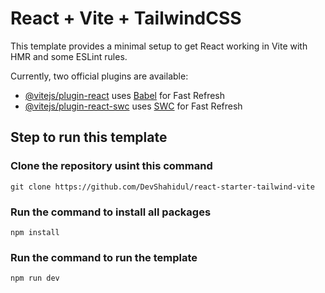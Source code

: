 # React + Vite + TailwindCSS

This template provides a minimal setup to get React working in Vite with HMR and some ESLint rules.

Currently, two official plugins are available:

- [@vitejs/plugin-react](https://github.com/vitejs/vite-plugin-react/blob/main/packages/plugin-react/README.md) uses [Babel](https://babeljs.io/) for Fast Refresh
- [@vitejs/plugin-react-swc](https://github.com/vitejs/vite-plugin-react-swc) uses [SWC](https://swc.rs/) for Fast Refresh

## Step to run this template

### Clone the repository usint this command 
```
git clone https://github.com/DevShahidul/react-starter-tailwind-vite 
```
### Run the command to install all packages 
```
npm install 
``` 
### Run the command to run the template 
```
npm run dev 
```